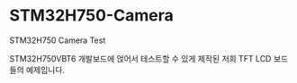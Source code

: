 # STM32H750-Camera
STM32H750 Camera Test

STM32H750VBT6 개발보드에 얹어서 테스트할 수 있게 제작된 저희 TFT LCD 보드들의 예제입니다.

